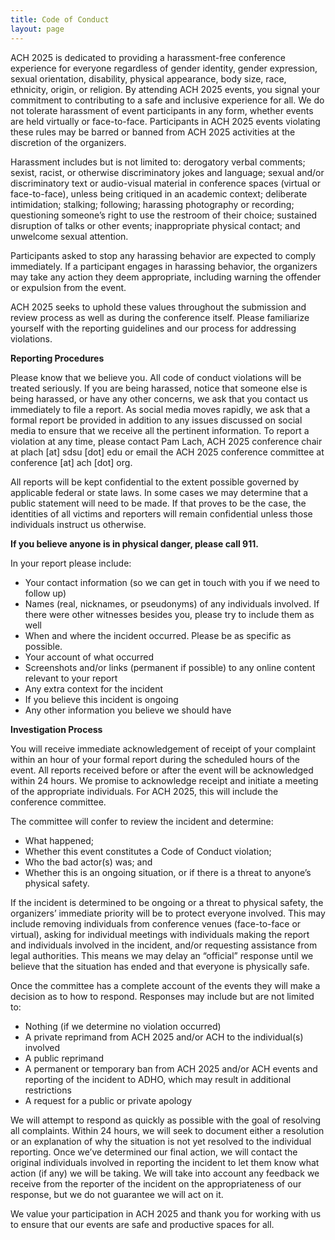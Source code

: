 ```yaml
---
title: Code of Conduct
layout: page
---
```


ACH 2025 is dedicated to providing a harassment-free conference experience for everyone regardless of gender identity, gender expression, sexual orientation, disability, physical appearance, body size, race, ethnicity, origin, or religion. By attending ACH 2025 events, you signal your commitment to contributing to a safe and inclusive experience for all. We do not tolerate harassment of event participants in any form, whether events are held virtually or face-to-face. Participants in ACH 2025 events violating these rules may be barred or banned from ACH 2025 activities at the discretion of the organizers.

Harassment includes but is not limited to: derogatory verbal comments; sexist, racist, or otherwise discriminatory jokes and language; sexual and/or discriminatory text or audio-visual material in conference spaces (virtual or face-to-face), unless being critiqued in an academic context; deliberate intimidation; stalking; following; harassing photography or recording; questioning someone’s right to use the restroom of their choice; sustained disruption of talks or other events; inappropriate physical contact; and unwelcome sexual attention.

Participants asked to stop any harassing behavior are expected to comply immediately. If a participant engages in harassing behavior, the organizers may take any action they deem appropriate, including warning the offender or expulsion from the event.

ACH 2025 seeks to uphold these values throughout the submission and review process as well as during the conference itself. Please familiarize yourself with the reporting guidelines and our process for addressing violations.

**Reporting Procedures**

Please know that we believe you. All code of conduct violations will be treated seriously. If you are being harassed, notice that someone else is being harassed, or have any other concerns, we ask that you contact us immediately to file a report. As social media moves rapidly, we ask that a formal report be provided in addition to any issues discussed on social media to ensure that we receive all the pertinent information. To report a violation at any time, please contact Pam Lach, ACH 2025 conference chair at plach \[at] sdsu \[dot] edu or email the ACH 2025 conference committee at conference \[at] ach \[dot] org.

All reports will be kept confidential to the extent possible governed by applicable federal or state laws. In some cases we may determine that a public statement will need to be made. If that proves to be the case, the identities of all victims and reporters will remain confidential unless those individuals instruct us otherwise.

**If you believe anyone is in physical danger, please call 911.**

In your report please include:

* Your contact information (so we can get in touch with you if we need to follow up)
* Names (real, nicknames, or pseudonyms) of any individuals involved. If there were other witnesses besides you, please try to include them as well
* When and where the incident occurred. Please be as specific as possible.
* Your account of what occurred
* Screenshots and/or links (permanent if possible) to any online content relevant to your report
* Any extra context for the incident
* If you believe this incident is ongoing
* Any other information you believe we should have

**Investigation Process**

You will receive immediate acknowledgement of receipt of your complaint within an hour of your formal report during the scheduled hours of the event. All reports received before or after the event will be acknowledged within 24 hours. We promise to acknowledge receipt and initiate a meeting of the appropriate individuals. For ACH 2025, this will include the conference committee.

The committee will confer to review the incident and determine:

* What happened;
* Whether this event constitutes a Code of Conduct violation;
* Who the bad actor(s) was; and
* Whether this is an ongoing situation, or if there is a threat to anyone’s physical safety.

If the incident is determined to be ongoing or a threat to physical safety, the organizers’ immediate priority will be to protect everyone involved. This may include removing individuals from conference venues (face-to-face or virtual), asking for individual meetings with individuals making the report and individuals involved in the incident, and/or requesting assistance from legal authorities. This means we may delay an “official” response until we believe that the situation has ended and that everyone is physically safe.

Once the committee has a complete account of the events they will make a decision as to how to respond. Responses may include but are not limited to:

* Nothing (if we determine no violation occurred)
* A private reprimand from ACH 2025 and/or ACH to the individual(s) involved
* A public reprimand
* A permanent or temporary ban from ACH 2025 and/or ACH events and reporting of the incident to ADHO, which may result in additional restrictions
* A request for a public or private apology

We will attempt to respond as quickly as possible with the goal of resolving all complaints. Within 24 hours, we will seek to document either a resolution or an explanation of why the situation is not yet resolved to the individual reporting. Once we’ve determined our final action, we will contact the original individuals involved in reporting the incident to let them know what action (if any) we will be taking. We will take into account any feedback we receive from the reporter of the incident on the appropriateness of our response, but we do not guarantee we will act on it.

We value your participation in ACH 2025 and thank you for working with us to ensure that our events are safe and productive spaces for all.

